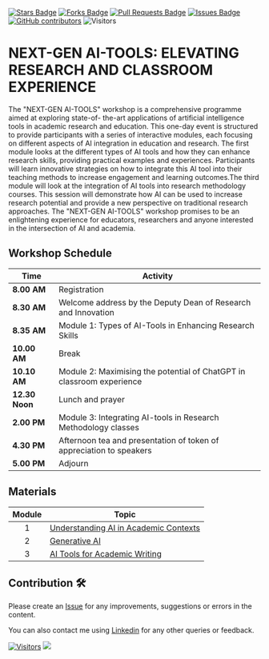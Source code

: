 <a href="https://github.com/drshahizan/ai-tools/stargazers"><img src="https://img.shields.io/github/stars/drshahizan/ai-tools" alt="Stars Badge"/></a>
<a href="https://github.com/drshahizan/ai-tools/network/members"><img src="https://img.shields.io/github/forks/drshahizan/ai-tools" alt="Forks Badge"/></a>
<a href="https://github.com/drshahizan/ai-tools"><img src="https://img.shields.io/github/issues-pr/drshahizan/ai-tools" alt="Pull Requests Badge"/></a>
<a href="https://github.com/drshahizan/ai-tools/issues"><img src="https://img.shields.io/github/issues/drshahizan/ai-tools" alt="Issues Badge"/></a>
<a href="https://github.com/drshahizan/ai-tools/graphs/contributors"><img alt="GitHub contributors" src="https://img.shields.io/github/contributors/drshahizan/ai-tools?color=2b9348"></a>
![Visitors](https://api.visitorbadge.io/api/visitors?path=https%3A%2F%2Fgithub.com%2Fdrshahizan%2Fai-tools&labelColor=%23d9e3f0&countColor=%23697689&style=flat)

# NEXT-GEN AI-TOOLS: ELEVATING RESEARCH AND CLASSROOM EXPERIENCE

The "NEXT-GEN AI-TOOLS" workshop is a comprehensive programme aimed at exploring state-of- the-art applications of artificial intelligence tools in academic research and education. This one-day event is structured to provide participants with a series of interactive modules, each focusing on different aspects of AI integration in education and research. The first module looks at the different types of AI tools and how they can enhance research skills, providing practical examples and experiences. Participants will learn innovative strategies on how to integrate this AI tool into their teaching methods to increase engagement and learning outcomes.The third module will look at the integration of AI tools into research methodology courses. This session will demonstrate how AI can be used to increase research potential and provide a new perspective on traditional research approaches. The "NEXT-GEN AI-TOOLS" workshop promises to be an enlightening experience for educators, researchers and anyone interested in the intersection of AI and academia.

## Workshop Schedule

| Time         | Activity                                                      |
|--------------|---------------------------------------------------------------|
| **8.00 AM**  | Registration        |
| **8.30 AM**  | Welcome address by the Deputy Dean of Research and Innovation  |
| **8.35 AM**  | Module 1: Types of AI-Tools in Enhancing Research Skills      |
| **10.00 AM** | Break                                                         |
| **10.10 AM** | Module 2: Maximising the potential of ChatGPT in classroom experience |
| **12.30 Noon** | Lunch and prayer                                           |
| **2.00 PM** | Module 3: Integrating AI-tools in Research Methodology classes |
| **4.30 PM** | Afternoon tea and presentation of token of appreciation to speakers |
| **5.00 PM** | Adjourn                                                       |


## Materials
| Module  | Topic |
|:--------:|---------|
| 1 | [Understanding AI in Academic Contexts](https://github.com/drshahizan/ai-tools/blob/main/materials/hero/mod1.md) |
| 2 | [Generative AI](https://github.com/drshahizan/ai-tools/blob/main/materials/hero/mod2.md) |
| 3 | [AI Tools for Academic Writing](https://github.com/drshahizan/ai-tools/blob/main/materials/hero/mod3.md) |

## Contribution 🛠️
Please create an [Issue](https://github.com/drshahizan/ai-tools/issues) for any improvements, suggestions or errors in the content.

You can also contact me using [Linkedin](https://www.linkedin.com/in/drshahizan/) for any other queries or feedback.

[![Visitors](https://api.visitorbadge.io/api/visitors?path=https%3A%2F%2Fgithub.com%2Fdrshahizan&labelColor=%23697689&countColor=%23555555&style=plastic)](https://visitorbadge.io/status?path=https%3A%2F%2Fgithub.com%2Fdrshahizan)
![](https://hit.yhype.me/github/profile?user_id=81284918)

